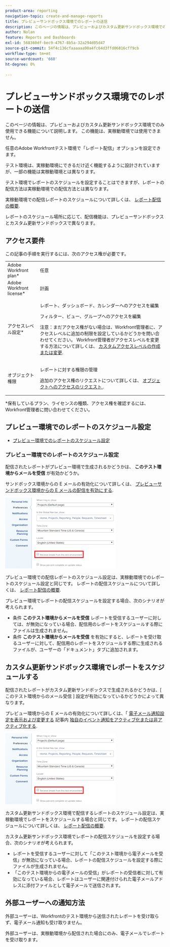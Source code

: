 ```yaml
---
product-area: reporting
navigation-topic: create-and-manage-reports
title: プレビューサンドボックス環境でのレポートの送信
description: このページの情報は、プレビューおよびカスタム更新サンドボックス環境でのみ使用できる機能について説明します。 この機能は、実稼動環境では使用できません。
author: Nolan
feature: Reports and Dashboards
exl-id: 568360df-bec9-4767-8b5a-32a294d05d47
source-git-commit: 54f4c136cfaaaaaa90a4fc64d3ffd06816cff9cb
workflow-type: tm+mt
source-wordcount: '660'
ht-degree: 0%

---
```


# プレビューサンドボックス環境でのレポートの送信

このページの情報は、プレビューおよびカスタム更新サンドボックス環境でのみ使用できる機能について説明します。 この機能は、実稼動環境では使用できません。

任意のAdobe Workfrontテスト環境で「レポート配信」オプションを設定できます。

<!--
<p data-mc-conditions="QuicksilverOrClassic.Draft mode">For information about the Workfront test environments, see the "Workfront Testing Environments" section. (NOTE:&nbsp;drafted - link this section)</p>
-->

テスト環境は、実稼動環境にできるだけ近く機能するように設計されていますが、一部の機能は実稼動環境とは異なります。

テスト環境でレポートのスケジュールを設定することはできますが、レポートの配信方法は実稼動環境での配信方法とは異なります。

実稼動環境での配信レポートのスケジュールについて詳しくは、 [レポート配信の概要](../../../reports-and-dashboards/reports/creating-and-managing-reports/set-up-report-deliveries.md).

レポートのスケジュール場所に応じて、配信機能は、プレビューサンドボックスとカスタム更新サンドボックスで異なります。

## アクセス要件

この記事の手順を実行するには、次のアクセス権が必要です。

<table style="table-layout:auto"> 
 <col> 
 <col> 
 <tbody> 
  <tr> 
   <td role="rowheader">Adobe Workfront plan*</td> 
   <td> <p>任意</p> </td> 
  </tr> 
  <tr> 
   <td role="rowheader">Adobe Workfront license*</td> 
   <td> <p>計画 </p> </td> 
  </tr> 
  <tr> 
   <td role="rowheader">アクセスレベル設定*</td> 
   <td> <p>レポート、ダッシュボード、カレンダーへのアクセスを編集</p> <p>フィルター、ビュー、グループへのアクセスを編集</p> <p>注意：まだアクセス権がない場合は、Workfront管理者に、アクセスレベルに追加の制限を設定しているかどうかを問い合わせてください。 Workfront管理者がアクセスレベルを変更する方法について詳しくは、 <a href="../../../administration-and-setup/add-users/configure-and-grant-access/create-modify-access-levels.md" class="MCXref xref">カスタムアクセスレベルの作成または変更</a>.</p> </td> 
  </tr> 
  <tr> 
   <td role="rowheader">オブジェクト権限</td> 
   <td> <p>レポートに対する権限の管理</p> <p>追加のアクセス権のリクエストについて詳しくは、 <a href="../../../workfront-basics/grant-and-request-access-to-objects/request-access.md" class="MCXref xref">オブジェクトへのアクセスのリクエスト </a>.</p> </td> 
  </tr> 
 </tbody> 
</table>

&#42;保有しているプラン、ライセンスの種類、アクセス権を確認するには、Workfront管理者に問い合わせてください。

## プレビュー環境でのレポートのスケジュール設定

* [プレビュー環境でのレポートのスケジュール設定](#schedule-reports-in-the-preview-environment)

### プレビュー環境でのレポートのスケジュール設定

配信されたレポートがプレビュー環境で生成されるかどうかは、 **このテスト環境からメールを受信** が有効かどうか。

サンドボックス環境からの E メールの有効化について詳しくは、 [プレビューサンドボックス環境からの E メールの配信を有効にする](../../../workfront-basics/using-notifications/enable-delivery-emails-from-preview-sandbox-environment.md).

![](assets/receive-emails-from-sandbox-setting-edit-350x223.png)

プレビュー環境での配信レポートのスケジュール設定は、実稼動環境でのレポートのスケジュール設定と同じです。 レポートの配信スケジュールについて詳しくは、 [レポート配信の概要](../../../reports-and-dashboards/reports/creating-and-managing-reports/set-up-report-deliveries.md).

プレビュー環境でレポートの配信スケジュールを設定する場合、次のシナリオが考えられます。

* 条件 **このテスト環境からメールを受信** レポートを受信するユーザーに対しては、が無効になっている場合、配信用のレポートをスケジュールする際にファイルは生成されません。
* 条件 **このテスト環境からメールを受信** を有効にすると、レポートを受け取るユーザーに対して、配信用のレポートをスケジュールする際に生成されるファイルが、ユーザーの「ドキュメント」タブに追加されます。

## カスタム更新サンドボックス環境でレポートをスケジュールする

配信されたレポートがカスタム更新サンドボックスで生成されるかどうかは、[ このテスト環境からのメール受信 ] 設定が有効になっているかどうかによって異なります。

プレビュー環境からの E メールの有効化について詳しくは、「 [電子メール通知設定を表示および変更する](../../../workfront-basics/using-notifications/activate-or-deactivate-your-own-event-notifications.md#view) 記事内 [独自のイベント通知をアクティブ化または非アクティブ化する](../../../workfront-basics/using-notifications/activate-or-deactivate-your-own-event-notifications.md).

![](assets/receive-emails-from-sandbox-setting-edit-350x223.png)

カスタム更新サンドボックス環境で配信するレポートのスケジュール設定は、実稼動環境でレポートをスケジュールする場合と同じです。 レポートの配信スケジュールについて詳しくは、 [レポート配信の概要](../../../reports-and-dashboards/reports/creating-and-managing-reports/set-up-report-deliveries.md).

カスタム更新サンドボックス環境でレポートの配信スケジュールを設定する場合、次のシナリオが考えられます。

* レポートを受信するユーザーに対して「このテスト環境から電子メールを受信」が無効になっている場合、レポートの配信スケジュールを設定する際にファイルが生成されません。
* 「このテスト環境からの電子メールの受信」がレポートの受信者に対して有効になっている場合、レポートはユーザーに関連付けられた電子メールアドレスに添付ファイルとして電子メールで送信されます。

## 外部ユーザーへの通知方法

外部ユーザーは、Workfrontのテスト環境から送信されたレポートを受け取らず、電子メール通知も受け取りません。

外部ユーザーは、実稼動環境から配信された場合にのみ、電子メールでレポートを受け取ります。
